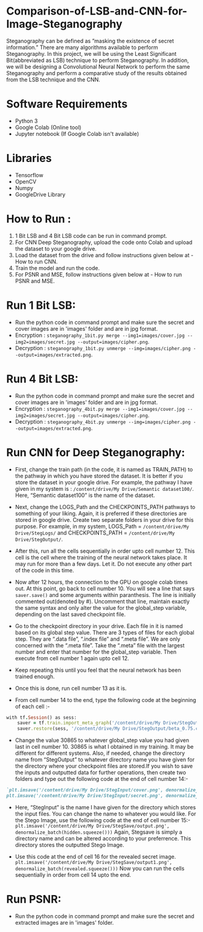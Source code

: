 # Comparison-of-LSB-and-CNN-for-Image-Steganography
Steganography can be defined as ”masking the existence of secret information.” There are many algorithms available to perform Steganography. In this project, we will be using the Least Significant Bit(abbreviated as LSB) technique to perform Steganography. In addition, we will be designing a Convolutional Neural Network to perform the same Steganography and perform a comparative study of the results obtained from the LSB technique and the CNN.

# Software Requirements
- Python 3
- Google Colab (Online tool)
- Jupyter notebook (If Google Colab isn't available)

# Libraries
- Tensorflow
- OpenCV
- Numpy
- GoogleDrive Library

# How to Run :
1) 1 Bit LSB and 4 Bit LSB code can be run in command prompt.
2) For CNN Deep Steganography, upload the code onto Colab and upload the dataset to your google drive.
3) Load the dataset from the drive and follow instructions given below at - How to run CNN.
4) Train the model and run the code.
5) For PSNR and MSE, follow instructions given below at - How to run PSNR and MSE.

# Run 1 Bit LSB:
- Run the python code in  command prompt and make sure the secret and cover images are in 'images' folder and are in jpg format.
- Encryption : `steganography_1bit.py merge --img1=images/cover.jpg --img2=images/secret.jpg --output=images/cipher.png`.
- Decryption : `steganography_1bit.py unmerge --img=images/cipher.png --output=images/extracted.png`.

# Run 4 Bit LSB:
- Run the python code in  command prompt and make sure the secret and cover images are in 'images' folder and are in jpg format.
- Encryption : `steganography_4bit.py merge --img1=images/cover.jpg --img2=images/secret.jpg --output=images/cipher.png`.
- Decryption : `steganography_4bit.py unmerge --img=images/cipher.png --output=images/extracted.png`.

# Run CNN for Deep Steganography:
- First, change the train path (in the code, it is named as TRAIN_PATH) to the pathway in which you have stored the dataset. It is better if you store the dataset in your google drive. For example, the pathway I have given in my system is : `/content/drive/My Drive/Semantic dataset100/`. Here, “Semantic dataset100” is the name of the dataset.

- Next, change the LOGS_Path and the CHECKPOINTS_PATH pathways to something of your liking. Again, it is preferred if these directories are stored in google drive. Create two separate folders in your drive for this purpose. For example, in my system, LOGS_Path = `/content/drive/My Drive/StegLogs/` and CHECKPOINTS_PATH = `/content/drive/My Drive/StegOutput/`.

- After this, run all the cells sequentially in order upto cell number 12. This cell is the cell where the training of the neural network takes place. It may run for more than a few days. Let it. Do not execute any other part of the code in this time.

- Now after 12 hours, the connection to the GPU on google colab times out. At this point, go back to cell number 10. You will see a line that says `saver.save()` and some arguments within paranthesis. The line is initially commented out(denoted by #). Uncomment that line, maintain exactly the same syntax and only alter the value for the global_step variable, depending on the last saved checkpoint file.

- Go to the checkpoint directory in your drive. Each file in it is named based on its global step value. There are 3 types of files for each global step. They are “.data file”, “.index file” and “.meta file”. We are only concerned with the “.meta file”. Take the “.meta” file with the largest number and enter that number for the global_step variable. Then execute from cell number 1 again upto cell 12.

- Keep repeating this until you feel that the neural network has been trained enough.

- Once this is done, run cell number 13 as it is.

- From cell number 14 to the end, type the following code at the beginning of each cell :-    
```ruby
with tf.Session() as sess:
    saver = tf.train.import_meta_graph('/content/drive/My Drive/StegOutput/beta_0.75.chkp-30865.meta/')
    saver.restore(sess, '/content/drive/My Drive/StegOutput/beta_0.75.chkp-30865')
```

- Change the value 30865 to whatever global_step value you had given last in cell number 10. 30865 is what I obtained in my training. It may be different for different systems. Also, if needed, change the directory name from “StegOutput” to whatever directory name you have given for the directory where your checkpoint files are stored.If you wish to save the inputs and outputted data for further operations, then create two folders and type out the following code at the end of cell number 14:- 
```ruby
`plt.imsave('/content/drive/My Drive/StegInput/cover.png', denormalize_batch(cover))
plt.imsave('/content/drive/My Drive/StegInput/secret.png', denormalize_batch(secret))
```

- Here, “StegInput” is the name I have given for the directory which stores the input files. You can change the name to whatever you would like.
For the Stego Image, use the following code at the end of cell number 15:-
`plt.imsave('/content/drive/My Drive/StegSave/output.png', denormalize_batch(hidden.squeeze()))`
Again, Stegsave is simply a directory name and can be altered according to your preferrence. This directory stores the outputted Stego Image.

- Use this code at the end of cell 16 for the revealed secret image.
`plt.imsave('/content/drive/My Drive/StegSave/output1.png', denormalize_batch(revealed.squeeze()))`
Now you can run the cells sequentially in order from cell 14 upto the end.
        
# Run PSNR:
- Run the python code in  command prompt and make sure the secret and extracted images are in 'images' folder.
